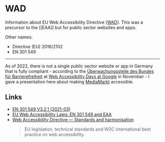 # WAD

Information about EU Web Accessibility Directive ([WAD](https://web-directive.eu/)). This was a precursor to the [[EAA]] but for public sector websites and apps.

Other names:
- Directive (EU) 2016/2102
- EN 301 549

---

As of 2022, there is not a single public sector website or app in Germany that is fully compliant - according to the [Überwachungsstelle des Bundes für Barrierefreiheit](https://www.bfit-bund.de/) at [Web Accessibility Days at Google](https://rsvp.withgoogle.com/events/web-cx-days/) in November - I gave a presentation here about making [MediaMarkt](https://www.mediamarkt.de/) accessible.

## Links

- [EN 301 549 V3.2.1 (2021-03)](https://www.etsi.org/deliver/etsi_en/301500_301599/301549/03.02.01_60/en_301549v030201p.pdf)
- [EU Web Accessibility Laws: EN 301 549 and EAA](https://www.whoisaccessible.com/guidelines/en-301-549/)
- [Web Accessibility Directive — Standards and harmonisation](https://digital-strategy.ec.europa.eu/en/policies/web-accessibility-directive-standards-and-harmonisation)
  > EU legislation, technical standards and W3C international best practice on web accessibility.